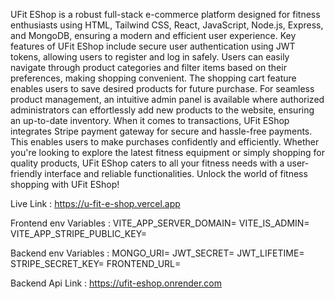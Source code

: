 UFit EShop is a robust full-stack e-commerce platform designed for fitness enthusiasts using HTML, Tailwind CSS, React, JavaScript, Node.js, Express, and MongoDB, ensuring a modern and efficient user experience.
Key features of UFit EShop include secure user authentication using JWT tokens, allowing users to register and log in safely. Users can easily navigate through product categories and filter items based on their preferences, making shopping convenient. The shopping cart feature enables users to save desired products for future purchase.
For seamless product management, an intuitive admin panel is available where authorized administrators can effortlessly add new products to the website, ensuring an up-to-date inventory.
When it comes to transactions, UFit EShop integrates Stripe payment gateway for secure and hassle-free payments. This enables users to make purchases confidently and efficiently.
Whether you're looking to explore the latest fitness equipment or simply shopping for quality products, UFit EShop caters to all your fitness needs with a user-friendly interface and reliable functionalities. Unlock the world of fitness shopping with UFit EShop!

Live Link : https://u-fit-e-shop.vercel.app

Frontend env Variables :
VITE_APP_SERVER_DOMAIN=
VITE_IS_ADMIN=
VITE_APP_STRIPE_PUBLIC_KEY=

Backend env Variables :
MONGO_URI=
JWT_SECRET=
JWT_LIFETIME=
STRIPE_SECRET_KEY=
FRONTEND_URL=

Backend Api Link : https://ufit-eshop.onrender.com


